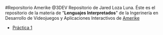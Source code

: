 #Reporsitorio Amerike @3DEV
Repositorio de Jared Loza Luna.
Éste es el repositorio de la materia de "**Lenguajes Interpretados**" de la Ingerinería en Desarrollo de Videojuegos y Aplicaciones Interactivos de [Amerike](https://amerike.edu.mx)

- [Práctica 1](Práctica1.md)